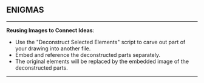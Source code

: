 


## ENIGMAS
----

**Reusing Images to Connect Ideas**:

- Use the "Deconstruct Selected Elements" script to carve out part of your drawing into another file.
- Embed and reference the deconstructed parts separately.
- The original elements will be replaced by the embedded image of the deconstructed parts.

-----